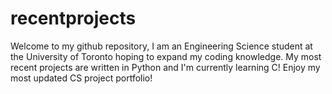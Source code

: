 # recentprojects
Welcome to my github repository, I am an Engineering Science student at the University of Toronto hoping to expand my coding knowledge. My most recent projects are written
in Python and I'm currently learning C! Enjoy my most updated CS project portfolio!
